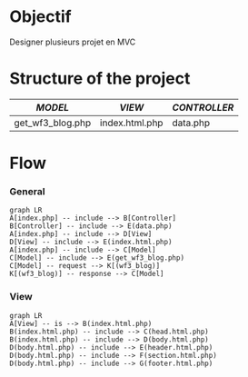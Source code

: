 #  Objectif

Designer plusieurs projet en MVC

# Structure of the project 

|*MODEL* | *VIEW* | *CONTROLLER* |
|---|---|---|
| get_wf3_blog.php | index.html.php | data.php |

# Flow

### General 

```mermaid
graph LR
A[index.php] -- include --> B[Controller]
B[Controller] -- include --> E(data.php)
A[index.php] -- include --> D[View]
D[View] -- include --> E(index.html.php)
A[index.php] -- include --> C[Model]
C[Model] -- include --> E(get_wf3_blog.php)
C[Model] -- request --> K[(wf3_blog)]
K[(wf3_blog)] -- response --> C[Model]
```

### View

```mermaid
graph LR
A[View] -- is --> B(index.html.php)
B(index.html.php) -- include --> C(head.html.php)
B(index.html.php) -- include --> D(body.html.php)
D(body.html.php) -- include --> E(header.html.php)
D(body.html.php) -- include --> F(section.html.php)
D(body.html.php) -- include --> G(footer.html.php)
```
